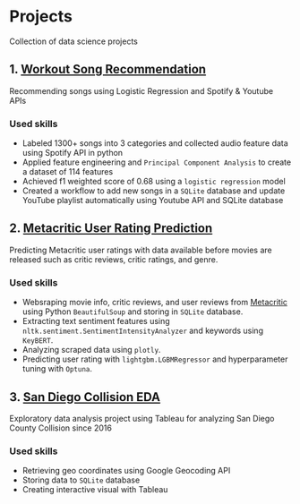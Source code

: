 # Projects
Collection of data science projects

## 1. [Workout Song Recommendation](https://github.com/bbeat2782/Projects/tree/main/song_clf)
Recommending songs using Logistic Regression and Spotify & Youtube APIs

### Used skills
- Labeled 1300+ songs into 3 categories and collected audio feature data using Spotify API in python
- Applied feature engineering and `Principal Component Analysis` to create a dataset of 114 features
- Achieved f1 weighted score of 0.68 using a `logistic regression` model
- Created a workflow to add new songs in a `SQLite` database and update YouTube playlist automatically using Youtube API and SQLite database


## 2. [Metacritic User Rating Prediction](https://github.com/bbeat2782/Projects/tree/main/rating_pred)
Predicting Metacritic user ratings with data available before movies are released such as critic reviews, critic ratings, and genre.

### Used skills
- Websraping movie info, critic reviews, and user reviews from [Metacritic](https://www.metacritic.com/movie) using Python `BeautifulSoup` and storing in `SQLite` database.
- Extracting text sentiment features using `nltk.sentiment.SentimentIntensityAnalyzer` and keywords using `KeyBERT`.
- Analyzing scraped data using `plotly`.
- Predicting user rating with `lightgbm.LGBMRegressor` and hyperparameter tuning with `Optuna`.


## 3. [San Diego Collision EDA](https://github.com/bbeat2782/Projects/tree/main/san_diego_collision_eda)
Exploratory data analysis project using Tableau for analyzing San Diego County Collision since 2016

### Used skills
- Retrieving geo coordinates using Google Geocoding API
- Storing data to `SQLite` database
- Creating interactive visual with Tableau
